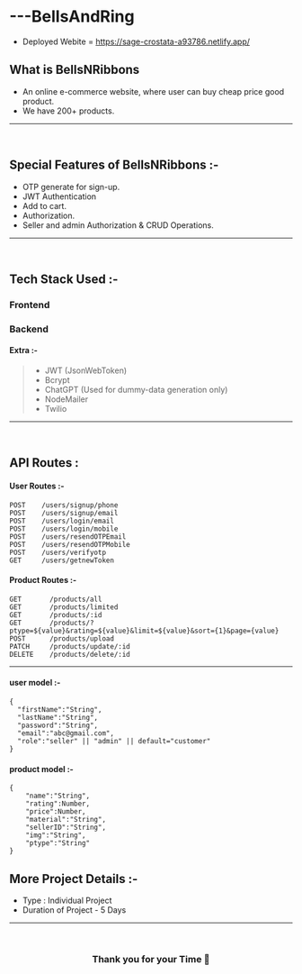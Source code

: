 # ---BellsAndRing

- Deployed Webite = https://sage-crostata-a93786.netlify.app/

 ## What is BellsNRibbons
 - An online e-commerce website, where user can buy cheap price good product.
 - We have 200+ products.
 ---
 <br/>

##  Special Features of BellsNRibbons :-
 - OTP generate for sign-up.
 - JWT Authentication
 - Add to cart.
 - Authorization.
 - Seller and admin Authorization & CRUD Operations.
---
<br/>

## Tech Stack Used :-
### Frontend
### Backend

#### Extra :-

> - JWT (JsonWebToken) <br/>
> - Bcrypt <br/>
> - ChatGPT (Used for dummy-data generation only)
> - NodeMailer <br/>
> - Twilio

---
<br/>

## API Routes :

#### User Routes :-

```
POST    /users/signup/phone
POST    /users/signup/email
POST    /users/login/email
POST    /users/login/mobile
POST    /users/resendOTPEmail
POST    /users/resendOTPMobile
POST    /users/verifyotp
GET     /users/getnewToken
```

#### Product Routes :-
```
GET       /products/all
GET       /products/limited
GET       /products/:id
GET       /products/?ptype=${value}&rating=${value}&limit=${value}&sort={1}&page={value}
POST      /products/upload
PATCH     /products/update/:id
DELETE    /products/delete/:id
```
---

#### user model :-
```
{
  "firstName":"String",
  "lastName":"String",
  "password":"String",
  "email":"abc@gmail.com",
  "role":"seller" || "admin" || default="customer"
}
```

#### product model :-

```
{
    "name":"String",
    "rating":Number,
    "price":Number,
    "material":"String",
    "sellerID":"String",
    "img":"String",
    "ptype":"String"
}  
```

## More Project Details :-

- Type : Individual Project
- Duration of Project - 5 Days

---
<br/>
<h3 align="center" >Thank you for your Time 💝</h3>
